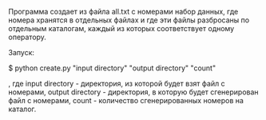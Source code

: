Программа создает из файла all.txt с номерами набор данных, где номера
хранятся в отдельных файлах и где эти файлы разбросаны по отдельным каталогам,
каждый из которых соответствует одному оператору.

Запуск:

$ python create.py "input directory" "output directory" "count"

, где input directory - директория, из которой будет взят файл с номерами,
      output directory - директория, в которую будет сгенерирован файл с
                         номерами,
      count - количество сгенерированных номеров на каталог.
